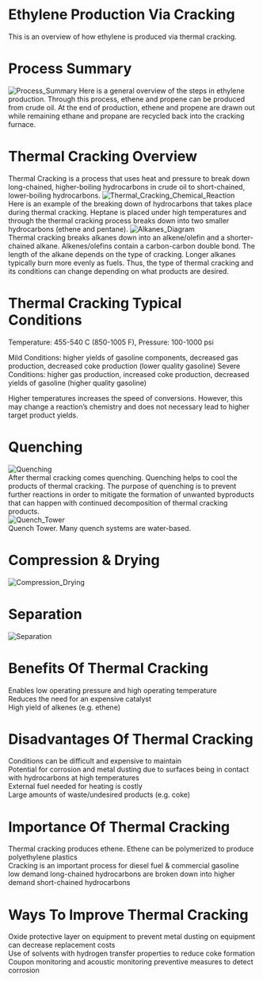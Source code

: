 # Ethylene Production Via Cracking
This is an overview of how ethylene is produced via thermal cracking.

# Process Summary
![Process_Summary](/Diagrams/Process_Summary.png)
Here is a general overview of the steps in ethylene production. Through this process, ethene and propene can be produced from crude oil. At the end of production, ethene and propene are drawn out while remaining ethane and propane are recycled back into the cracking furnace. 

# Thermal Cracking Overview
Thermal Cracking is a process that uses heat and pressure to break down long-chained, higher-boiling hydrocarbons in crude oil to short-chained, lower-boiling hydrocarbons. 
![Thermal_Cracking_Chemical_Reaction](/Diagrams/Thermal_Cracking_Chemical_Reaction.png)  
Here is an example of the breaking down of hydrocarbons that takes place during thermal cracking. Heptane is placed under high temperatures and through the thermal cracking process breaks down into two smaller hydrocarbons (ethene and pentane). 
![Alkanes_Diagram](/Diagrams/Alkanes_Diagram.png)  
Thermal cracking breaks alkanes down into an alkene/olefin and a shorter-chained alkane. Alkenes/olefins contain a carbon-carbon double bond. The length of the alkane depends on the type of cracking. Longer alkanes typically burn more evenly as fuels. Thus, the type of thermal cracking and its conditions can change depending on what products are desired. 

# Thermal Cracking Typical Conditions
Temperature: 455-540 C (850-1005 F), Pressure: 100-1000 psi  

Mild Conditions: higher yields of gasoline components, decreased gas production, decreased coke production (lower quality gasoline)
Severe Conditions: higher gas production, increased coke production, decreased yields of gasoline (higher quality gasoline)  

Higher temperatures increases the speed of conversions. However, this may change a reaction’s chemistry and does not necessary lead to higher target product yields. 

# Quenching
![Quenching](/Diagrams/Quenching.png)  
After thermal cracking comes quenching. Quenching helps to cool the products of thermal cracking. The purpose of quenching is to prevent further reactions in order to mitigate the formation of unwanted byproducts that can happen with continued decomposition of thermal cracking products.  
![Quench_Tower](/Diagrams/Quench_Tower.png)  
Quench Tower. Many quench systems are water-based. 

# Compression & Drying
![Compression_Drying](/Diagrams/Compression_Drying.png)  

# Separation
![Separation](/Diagrams/Separation.png)

# Benefits Of Thermal Cracking
Enables low operating pressure and high operating temperature  
Reduces the need for an expensive catalyst  
High yield of alkenes (e.g. ethene)

# Disadvantages Of Thermal Cracking
Conditions can be difficult and expensive to maintain  
Potential for corrosion and metal dusting due to surfaces being in contact with hydrocarbons at high temperatures  
External fuel needed for heating is costly  
Large amounts of waste/undesired products (e.g. coke)

# Importance Of Thermal Cracking 
Thermal cracking produces ethene. Ethene can be polymerized to produce polyethylene plastics  
Cracking is an important process for diesel fuel & commercial gasoline  
low demand long-chained hydrocarbons are broken down into higher demand short-chained hydrocarbons

# Ways To Improve Thermal Cracking
Oxide protective layer on equipment to prevent metal dusting on equipment can decrease replacement costs  
Use of solvents with hydrogen transfer properties to reduce coke formation  
Coupon monitoring and acoustic monitoring preventive measures to detect corrosion
